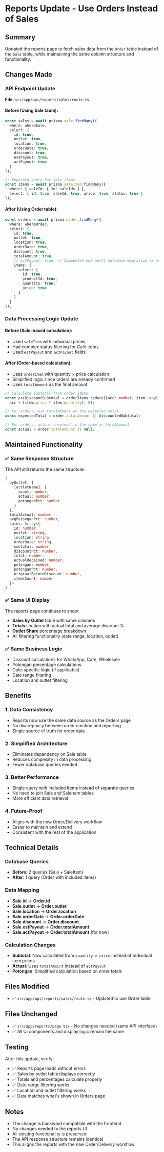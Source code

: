 # Reports Update - Use Orders Instead of Sales

## Summary
Updated the reports page to fetch sales data from the `Order` table instead of the `Sale` table, while maintaining the same column structure and functionality.

## Changes Made

### API Endpoint Update
**File**: `src/app/api/reports/sales/route.ts`

#### Before (Using Sale table):
```typescript
const sales = await prisma.sale.findMany({
  where: whereSale,
  select: {
    id: true,
    outlet: true,
    location: true,
    orderDate: true,
    discount: true,
    estPayout: true,
    actPayout: true
  }
});

// Separate query for sale items
const items = await prisma.saleItem.findMany({
  where: { saleId: { in: saleIds } },
  select: { id: true, saleId: true, price: true, status: true }
});
```

#### After (Using Order table):
```typescript
const orders = await prisma.order.findMany({
  where: whereOrder,
  select: {
    id: true,
    outlet: true,
    location: true,
    orderDate: true,
    discount: true,
    totalAmount: true,
    // actPayout: true, // Commented out until database migration is run
    items: {
      select: {
        id: true,
        productId: true,
        quantity: true,
        price: true
      }
    }
  }
});
```

### Data Processing Logic Update

#### Before (Sale-based calculation):
- Used `saleItem` with individual prices
- Had complex status filtering for Cafe items
- Used `estPayout` and `actPayout` fields

#### After (Order-based calculation):
- Uses `orderItem` with quantity × price calculation
- Simplified logic since orders are already confirmed
- Uses `totalAmount` as the final amount

```typescript
// Calculate subtotal from order items
const preDiscountSubtotal = orderItems.reduce((acc: number, item: any) => 
  acc + (item.price * item.quantity), 0);

// For orders, use totalAmount as the expected total
const expectedTotal = order.totalAmount || discountedSubtotal;

// For orders, actual received is the same as totalAmount
const actual = order.totalAmount || null;
```

## Maintained Functionality

### ✅ Same Response Structure
The API still returns the same structure:
```typescript
{
  byOutlet: {
    [outletName]: {
      count: number,
      actual: number,
      potonganPct: number
    }
  },
  totalActual: number,
  avgPotonganPct: number,
  sales: Array<{
    id: number,
    outlet: string,
    location: string,
    orderDate: string,
    subtotal: number,
    discountPct: number,
    total: number,
    actualReceived: number,
    potongan: number,
    potonganPct: number,
    originalBeforeDiscount: number,
    itemsCount: number
  }>
}
```

### ✅ Same UI Display
The reports page continues to show:
- **Sales by Outlet** table with same columns
- **Totals** section with actual total and average discount %
- **Outlet Share** percentage breakdown
- All filtering functionality (date range, location, outlet)

### ✅ Same Business Logic
- Discount calculations for WhatsApp, Cafe, Wholesale
- Potongan percentage calculations
- Cafe-specific logic (if applicable)
- Date range filtering
- Location and outlet filtering

## Benefits

### 1. **Data Consistency**
- Reports now use the same data source as the Orders page
- No discrepancy between order creation and reporting
- Single source of truth for order data

### 2. **Simplified Architecture**
- Eliminates dependency on Sale table
- Reduces complexity in data processing
- Fewer database queries needed

### 3. **Better Performance**
- Single query with included items instead of separate queries
- No need to join Sale and SaleItem tables
- More efficient data retrieval

### 4. **Future-Proof**
- Aligns with the new Order/Delivery workflow
- Easier to maintain and extend
- Consistent with the rest of the application

## Technical Details

### Database Queries
- **Before**: 2 queries (Sale + SaleItem)
- **After**: 1 query (Order with included items)

### Data Mapping
- **Sale.id** → **Order.id**
- **Sale.outlet** → **Order.outlet**
- **Sale.location** → **Order.location**
- **Sale.orderDate** → **Order.orderDate**
- **Sale.discount** → **Order.discount**
- **Sale.estPayout** → **Order.totalAmount**
- **Sale.actPayout** → **Order.totalAmount** (for now)

### Calculation Changes
- **Subtotal**: Now calculated from `quantity × price` instead of individual item prices
- **Actual**: Uses `totalAmount` instead of `actPayout`
- **Potongan**: Simplified calculation based on order totals

## Files Modified
- ✅ `src/app/api/reports/sales/route.ts` - Updated to use Order table

## Files Unchanged
- ✅ `src/app/reports/page.tsx` - No changes needed (same API interface)
- ✅ All UI components and display logic remain the same

## Testing
After this update, verify:
- ✅ Reports page loads without errors
- ✅ Sales by outlet table displays correctly
- ✅ Totals and percentages calculate properly
- ✅ Date range filtering works
- ✅ Location and outlet filtering works
- ✅ Data matches what's shown in Orders page

## Notes
- The change is backward compatible with the frontend
- No changes needed to the reports UI
- All existing functionality is preserved
- The API response structure remains identical
- This aligns the reports with the new Order/Delivery workflow

